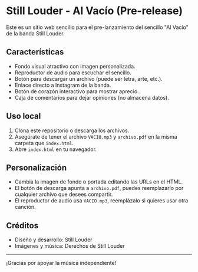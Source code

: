 # Still Louder - Al Vacío (Pre-release)

Este es un sitio web sencillo para el pre-lanzamiento del sencillo "Al Vacío" de la banda Still Louder.

## Características
- Fondo visual atractivo con imagen personalizada.
- Reproductor de audio para escuchar el sencillo.
- Botón para descargar un archivo (puede ser letra, arte, etc.).
- Enlace directo a Instagram de la banda.
- Botón de corazón interactivo para mostrar aprecio.
- Caja de comentarios para dejar opiniones (no almacena datos).

## Uso local
1. Clona este repositorio o descarga los archivos.
2. Asegúrate de tener el archivo `VACIO.mp3` y `archivo.pdf` en la misma carpeta que `index.html`.
3. Abre `index.html` en tu navegador.

## Personalización
- Cambia la imagen de fondo o portada editando las URLs en el HTML.
- El botón de descarga apunta a `archivo.pdf`, puedes reemplazarlo por cualquier archivo que desees compartir.
- El reproductor de audio usa `VACIO.mp3`, reemplázalo si quieres usar otra canción.

## Créditos
- Diseño y desarrollo: Still Louder
- Imágenes y música: Derechos de Still Louder

---
¡Gracias por apoyar la música independiente!
